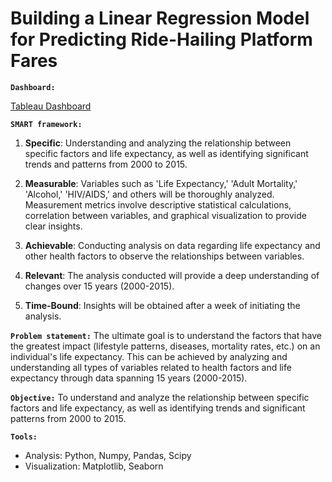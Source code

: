 # Building a Linear Regression Model for Predicting Ride-Hailing Platform Fares

**`Dashboard:`**

[Tableau Dashboard](https://public.tableau.com/views/AngkaHarapanHidupInternasional/Dashboard1?:language=en-US&publish=yes&:display_count=n&:origin=viz_share_link)

**`SMART framework:`**

1. **Specific**: Understanding and analyzing the relationship between specific factors and life expectancy, as well as identifying significant trends and patterns from 2000 to 2015.

2. **Measurable**: Variables such as 'Life Expectancy,' 'Adult Mortality,' 'Alcohol,' 'HIV/AIDS,' and others will be thoroughly analyzed. Measurement metrics involve descriptive statistical calculations, correlation between variables, and graphical visualization to provide clear insights.

3. **Achievable**: Conducting analysis on data regarding life expectancy and other health factors to observe the relationships between variables.

4. **Relevant**: The analysis conducted will provide a deep understanding of changes over 15 years (2000-2015).

5. **Time-Bound**: Insights will be obtained after a week of initiating the analysis.

**`Problem statement:`**
The ultimate goal is to understand the factors that have the greatest impact (lifestyle patterns, diseases, mortality rates, etc.) on an individual's life expectancy. This can be achieved by analyzing and understanding all types of variables related to health factors and life expectancy through data spanning 15 years (2000-2015).

**`Objective:`**
To understand and analyze the relationship between specific factors and life expectancy, as well as identifying trends and significant patterns from 2000 to 2015.

**`Tools:`**
- Analysis: Python, Numpy, Pandas, Scipy
- Visualization: Matplotlib, Seaborn
